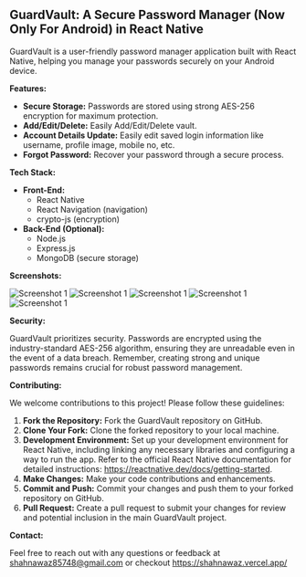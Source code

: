 ## GuardVault: A Secure Password Manager (Now Only For Android) in React Native

GuardVault is a user-friendly password manager application built with React Native, helping you manage your passwords securely on your Android device.

**Features:**

- **Secure Storage:** Passwords are stored using strong AES-256 encryption for maximum protection.
- **Add/Edit/Delete:** Easily Add/Edit/Delete vault.
- **Account Details Update:** Easily edit saved login information like username, profile image, mobile no, etc.
- **Forgot Password:** Recover your password through a secure process.

**Tech Stack:**

- **Front-End:**
  - React Native
  - React Navigation (navigation)
  - crypto-js (encryption)
- **Back-End (Optional):**
  - Node.js
  - Express.js
  - MongoDB (secure storage)

**Screenshots:**

![Screenshot 1](src/assets/home.png)
![Screenshot 1](src/assets/add_vault.png)
![Screenshot 1](src/assets/profile.png)
![Screenshot 1](src/assets/signin.png)
![Screenshot 1](src/assets/signup.png)

**Security:**

GuardVault prioritizes security. Passwords are encrypted using the industry-standard AES-256 algorithm, ensuring they are unreadable even in the event of a data breach. Remember, creating strong and unique passwords remains crucial for robust password management.

**Contributing:**

We welcome contributions to this project! Please follow these guidelines:

1. **Fork the Repository:** Fork the GuardVault repository on GitHub.
2. **Clone Your Fork:** Clone the forked repository to your local machine.
3. **Development Environment:** Set up your development environment for React Native, including linking any necessary libraries and configuring a way to run the app. Refer to the official React Native documentation for detailed instructions: https://reactnative.dev/docs/getting-started.
4. **Make Changes:** Make your code contributions and enhancements.
5. **Commit and Push:** Commit your changes and push them to your forked repository on GitHub.
6. **Pull Request:** Create a pull request to submit your changes for review and potential inclusion in the main GuardVault project.

**Contact:**

Feel free to reach out with any questions or feedback at shahnawaz85748@gmail.com or checkout https://shahnawaz.vercel.app/
